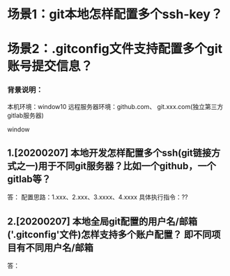 <!--
 * @Descripttion: 
 * @version: 
 * @Author: wenq
 * @Date: 2020-02-08 14:41:48
 * @LastEditors  : wenq
 * @LastEditTime : 2020-02-08 14:51:51
 -->
 # 场景1：git本地怎样配置多个ssh-key？
 # 场景2：.gitconfig文件支持配置多个git账号提交信息？

### 背景说明：
本机环境：window10
远程服务器环境：github.com、 git.xxx.com(独立第三方gitlab服务器)

window
## 1.[20200207] 本地开发怎样配置多个ssh(git链接方式之一)用于不同git服务器？比如一个github，一个gitlab等？
答：
配置思路：1.xxx、2.xxx、3.xxxx、4.xxxx
具体执行指令：??

## 2.[20200207] 本地全局git配置的用户名/邮箱('.gitconfig'文件)怎样支持多个账户配置？ 即不同项目有不同用户名/邮箱
答：
